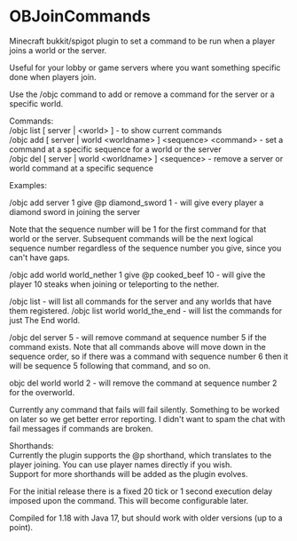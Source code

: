 # OBJoinCommands
Minecraft bukkit/spigot plugin to set a command to be run when a player joins a world or the server.

Useful for your lobby or game servers where you want something specific done when players join.

Use the /objc command to add or remove a command for the server or a specific world.

Commands:<br />
/objc list [ server | &lt;world&gt; ] - to show current commands<br />
/objc add [ server | world &lt;worldname&gt; ] &lt;sequence&gt; &lt;command&gt; - set a command at a specific sequence for a world or the server<br />
/objc del [ server | world &lt;worldname&gt; ] &lt;sequence&gt; - remove a server or world command at a specific sequence<br />

Examples:

/objc add server 1 give @p diamond_sword 1 - will give every player a diamond sword in joining the server

Note that the sequence number will be 1 for the first command for that world or the server. Subsequent commands will be the next logical 
sequence number regardless of the sequence number you give, since you can't have gaps.

/objc add world world_nether 1 give @p cooked_beef 10 - will give the player 10 steaks when joining or teleporting to the nether.

/objc list - will list all commands for the server and any worlds that have them registered.
/objc list world world_the_end - will list the commands for just The End world.

/objc del server 5 - will remove command at sequence number 5 if the command exists. Note that all commands above will move down in the
sequence order, so if there was a command with sequence number 6 then it will be sequence 5 following that command, and so on.

objc del world world 2 - will remove the command at sequence number 2 for the overworld.

Currently any command that fails will fail silently. Something to be worked on later so we get better error reporting. I didn't want to
spam the chat with fail messages if commands are broken.

Shorthands:<br />
Currently the plugin supports the @p shorthand, which translates to the player joining. You can use player names directly if you wish.<br />
Support for more shorthands will be added as the plugin evolves.

For the initial release there is a fixed 20 tick or 1 second execution delay imposed upon the command. This will become configurable later.

Compiled for 1.18 with Java 17, but should work with older versions (up to a point).
